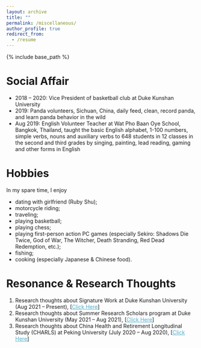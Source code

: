 ```yaml
---
layout: archive
title: ""
permalink: /miscellaneous/
author_profile: true
redirect_from:
  - /resume
---
```


{% include base_path %}

Social Affair
======
* 2018 – 2020:	Vice President of basketball club at Duke Kunshan University
* 2019:	Panda volunteers, Sichuan, China, daily feed, clean, record panda, and learn panda behavior in the wild
* Aug 2019:	English Volunteer Teacher at Wat Pho Baan Oye School, Bangkok, Thailand, taught the basic English alphabet, 1-100 numbers, simple verbs, nouns and auxiliary verbs to 648 students in 12 classes in the second and third grades by singing, painting, lead reading, gaming and other forms in English

Hobbies
======
In my spare time, I enjoy
* dating with girlfriend (Ruby Shu);
* motorcycle riding;
* traveling;
* playing basketball;
* playing chess;
* playing first-person action PC games (especially Sekiro: Shadows Die Twice, God of War, The Witcher, Death Stranding, Red Dead Redemption, etc.);
* fishing;
* cooking (especially Japanese & Chinese food).

Resonance & Research Thoughts
======

1. Research thoughts about Signature Work at Duke Kunshan University (Aug 2021 – Present), [<A href="https://YRPan1999.github.io/publications/Black Hole_DKU_Youran Pan.pdf" style="color: #52adc8; text-decoration=underline">Click Here</A>]
2. Research thoughts about Summer Research Scholars program at Duke Kunshan University (May 2021 – Aug 2021), [<A href="https://YRPan1999.github.io/publications/Vaccination_DKU_Youran Pan.pdf" style="color: #52adc8; text-decoration=underline">Click Here</A>]
3. Research thoughts about China Health and Retirement Longitudinal Study (CHARLS) at Peking University (July 2020 – Aug 2020), [<A href="https://YRPan1999.github.io/publications/CHARLS_PKU_Youran Pan.pdf" style="color: #52adc8; text-decoration=underline">Click Here</A>]
